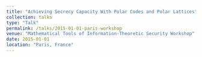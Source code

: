```yaml
---
title: "Achieving Secrecy Capacity With Polar Codes and Polar Lattices"
collection: talks
type: "Talk"
permalink: /talks/2015-01-01-paris-workshop
venue: "Mathematical Tools of Information-Theoretic Security Workshop"
date: 2015-01-01
location: "Paris, France"
---
```


